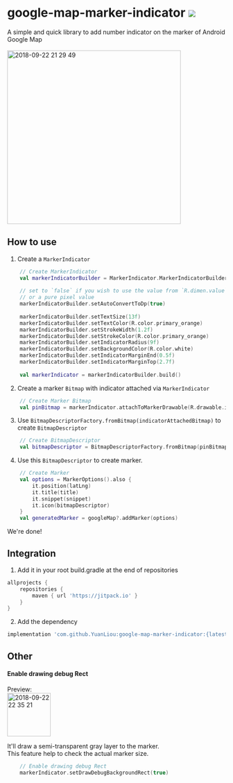 # google-map-marker-indicator [![](https://jitpack.io/v/YuanLiou/google-map-marker-indicator.svg)](https://jitpack.io/#YuanLiou/google-map-marker-indicator)

A simple and quick library to add number indicator on the marker of Android Google Map  <br>
<br>
<img width="400" alt="2018-09-22 21 29 49" src="https://user-images.githubusercontent.com/4803452/45917753-c6bf3d00-be6b-11e8-9785-60b7f1e07cfa.png">


## How to use
 1. Create a `MarkerIndicator`
   ```Kotlin
       // Create MarkerIndicator
       val markerIndicatorBuilder = MarkerIndicator.MarkerIndicatorBuilder(context)
       
       // set to `false` if you wish to use the value from `R.dimen.value`
       // or a pure pixel value
       markerIndicatorBuilder.setAutoConvertToDp(true)
       
       markerIndicatorBuilder.setTextSize(13f)
       markerIndicatorBuilder.setTextColor(R.color.primary_orange)
       markerIndicatorBuilder.setStrokeWidth(1.2f)
       markerIndicatorBuilder.setStrokeColor(R.color.primary_orange)
       markerIndicatorBuilder.setIndicatorRadius(9f)
       markerIndicatorBuilder.setBackgroundColor(R.color.white)
       markerIndicatorBuilder.setIndicatorMarginEnd(0.5f)
       markerIndicatorBuilder.setIndicatorMarginTop(2.7f)
       
       val markerIndicator = markerIndicatorBuilder.build()
   ```
 2. Create a marker `Bitmap` with indicator attached via `MarkerIndicator`
   ```Kotlin
       // Create Marker Bitmap
       val pinBitmap = markerIndicator.attachToMarkerDrawable(R.drawable.ic_pin, "<your_number_string>")
   ```
 3. Use `BitmapDescriptorFactory.fromBitmap(indicatorAttachedBitmap)` to create `BitmapDescriptor`
   ```Kotlin
       // Create BitmapDescriptor
       val bitmapDescriptor = BitmapDescriptorFactory.fromBitmap(pinBitmap)
   ```  
 4. Use this `BitmapDescriptor` to create marker.
   ```Kotlin
       // Create Marker
       val options = MarkerOptions().also {
           it.position(latLng)
           it.title(title)
           it.snippet(snippet)
           it.icon(bitmapDescriptor)
       }
       val generatedMarker = googleMap?.addMarker(options)
   ```
 
 We're done!
 
 ## Integration
 
  1. Add it in your root build.gradle at the end of repositories
   ```groovy
   allprojects {
       repositories {
           maven { url 'https://jitpack.io' }
       }
   }
   ```
  2. Add the dependency
   ```groovy
   implementation 'com.github.YuanLiou:google-map-marker-indicator:{latest_version}'
   ```

 ## Other
 #### Enable drawing debug Rect
 
 Preview:  <br>
 <img width="100" alt="2018-09-22 22 35 21" src="https://user-images.githubusercontent.com/4803452/45918331-ed35a600-be74-11e8-8760-974099fa5a82.png">

 It'll draw a semi-transparent gray layer to the marker.  <br>
 This feature help to check the actual marker size.
 
 ```kotlin
     // Enable drawing debug Rect
     markerIndicator.setDrawDebugBackgroundRect(true)
 ```
 
 
 
 
 
 
